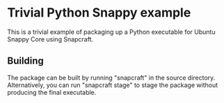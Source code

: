 Trivial Python Snappy example
=============================

This is a trivial example of packaging up a Python executable for
Ubuntu Snappy Core using Snapcraft.

Building
--------

The package can be built by running "snapcraft" in the source
directory.  Alternatively, you can run "snapcraft stage" to stage the
package without producing the final executable.

